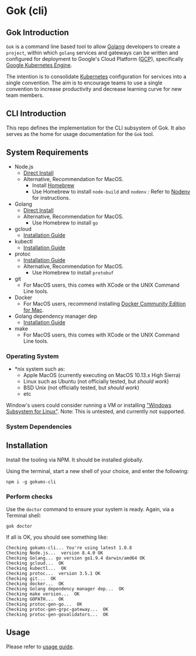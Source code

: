 # Gok (cli)

## Gok Introduction

`Gok` is a command line based tool to allow [Golang](https://golang.org) developers to create a `project`, within which `golang` services and gateways can be written and configured for deployment to Google's Cloud Platform ([GCP](https://cloud.google.com)), specifically [Google Kubernetes Engine](https://cloud.google.com/kubernetes-engine/).

The intention is to consolidate [Kubernetes](https://kubernetes.io) configuration for services into a single convention. The aim is to encourage teams to use a single convention to increase productivity and decrease learning curve for new team members.

## CLI Introduction

This repo defines the implementation for the CLI subsystem of Gok. It also serves as the home for usage documentation for the `Gok` tool.

## System Requirements

- Node.js
  - [Direct Install](https://nodejs.org/en/download/)
  - Alternative, Recommendation for MacOS.
    - Install [Homebrew](https://brew.sh)
    - Use Homebrew to install `node-build` and `nodenv` : Refer to [Nodenv](https://github.com/nodenv/nodenv) for instructions.
- Golang
  - [Direct Install](https://golang.org/dl/)
  - Alternative, Recommendation for MacOS.
    - Use Homebrew to install `go`
- gcloud
  - [Installation Guide](https://cloud.google.com/sdk/docs/#install_the_latest_cloud_tools_version_cloudsdk_current_version)
- kubectl
  - [Installation Guide](https://kubernetes.io/docs/tasks/tools/install-kubectl/)
- protoc
  - [Installation Guide](http://google.github.io/proto-lens/installing-protoc.html)
  - Alternative, Recommendation for MacOS.
    - Use Homebrew to install `protobuf`
- git
  - For MacOS users, this comes with XCode or the UNIX Command Line tools.
- Docker
  - For MacOS users, recommend installing [Docker Community Edition for Mac](https://store.docker.com/editions/community/docker-ce-desktop-mac).
- Golang dependency manager dep
  - [Installation Guide](https://github.com/golang/dep)
- make
  - For MacOS users, this comes with XCode or the UNIX Command Line tools.

### Operating System

- *nix system such as:
  - Apple MacOS (currently executing on MacOS 10.13.x High Sierra)
  - Linux such as Ubuntu (not officially tested, but *should work*)
  - BSD Unix (not officially tested, but *should work*)
  - etc

Window's users could consider running a VM or installing ["Windows Subsystem for Linux"](https://github.com/Microsoft/WSL).
Note: This is untested, and currently not supported.

### System Dependencies

## Installation

Install the tooling via NPM. It should be installed globally.

Using the terminal, start a new shell of your choice, and enter the following:

```shell
npm i -g gokums-cli
```

### Perform checks

Use the `doctor` command to ensure your system is ready.
Again, via a Terminal shell:

```shell
gok doctor
```

If all is OK, you should see something like:

```text
Checking gokums-cli... You're using latest 1.0.8
Checking Node.js...  version 8.4.0 OK
Checking Golang... go version go1.9.4 darwin/amd64 OK
Checking gcloud...  OK
Checking kubectl...  OK
Checking protoc...  version 3.5.1 OK
Checking git...  OK
Checking docker...  OK
Checking Golang dependency manager dep...  OK
Checking make version...  OK
Checking GOPATH...  OK
Checking protoc-gen-go...  OK
Checking protoc-gen-grpc-gateway...  OK
Checking protoc-gen-govalidators...  OK
```

## Usage

Please refer to [usage guide](docs/usage.md).